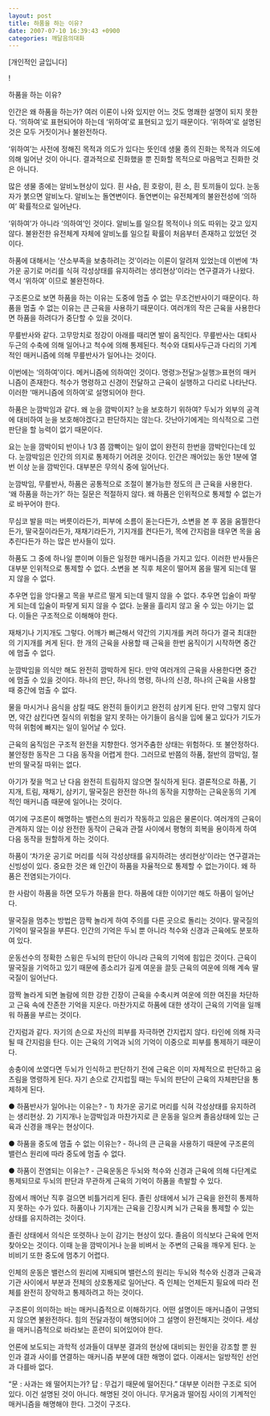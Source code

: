 ```yaml
---
layout: post
title: 하품을 하는 이유?
date: 2007-07-10 16:39:43 +0900
categories: 깨달음의대화
---
```

[개인적인 글입니다]  



            
                   
            			
           
			
           
           
			
           
           
			
           
           
			
           
           
			
           
           
			
           
           
			
           
           
			
           
              


!

하품을 하는 이유?

인간은 왜 하품을 하는가? 여러 이론이 나와 있지만 어느 것도 명쾌한 설명이 되지 못한다. ‘의하여’로 표현되어야 하는데 ‘위하여’로 표현되고 있기 때문이다. ‘위하여’로 설명된 것은 모두 거짓이거나 불완전하다. 

‘위하여’는 사전에 정해진 목적과 의도가 있다는 뜻인데 생물 종의 진화는 목적과 의도에 의해 일어난 것이 아니다. 결과적으로 진화했을 뿐 진화할 목적으로 마음먹고 진화한 것은 아니다. 

많은 생물 종에는 알비노현상이 있다. 흰 사슴, 흰 호랑이, 흰 소, 흰 토끼들이 있다. 눈동자가 붉으면 알비노다. 알비노는 돌연변이다. 돌연변이는 유전체계의 불완전성에 ‘의하여’ 확률적으로 일어난다. 

‘위하여’가 아니라 ‘의하여’인 것이다. 알비노를 일으킬 목적이나 의도 따위는 갖고 있지 않다. 불완전한 유전체계 자체에 알비노를 일으킬 확률이 처음부터 존재하고 있었던 것이다. 

하품에 대해서는 ‘산소부족을 보충하려는 것’이라는 이론이 알려져 있었는데 이번에 ‘차가운 공기로 머리를 식혀 각성상태를 유지하려는 생리현상’이라는 연구결과가 나왔다. 역시 ‘위하여’ 이므로 불완전하다. 

구조론으로 보면 하품을 하는 이유는 도중에 멈출 수 없는 무조건반사이기 때문이다. 하품을 멈출 수 없는 이유는 큰 근육을 사용하기 때문이다. 여러개의 작은 근육을 사용한다면 하품을 하려다가 중단할 수 있을 것이다. 

무릎반사와 같다. 고무망치로 정강이 아래를 때리면 발이 움직인다. 무릎반사는 대퇴사두근의 수축에 의해 일어나고 척수에 의해 통제된다. 척수와 대퇴사두근과 다리의 기계적인 매커니즘에 의해 무릎반사가 일어나는 것이다. 

이번에는 ‘의하여’이다. 메커니즘에 의하여인 것이다. 명령≫전달≫실행≫표현의 매커니즘이 존재한다. 척수가 명령하고 신경이 전달하고 근육이 실행하고 다리로 나타난다. 이러한 ‘매커니즘에 의하여’로 설명되어야 한다. 

하품은 눈깜박임과 같다. 왜 눈을 깜박이지? 눈을 보호하기 위하여? 두뇌가 외부의 공격에 대비하여 눈을 보호해야겠다고 판단하지는 않는다. 갓난아기에게는 의식적으로 그런 판단을 할 능력이 없기 때문이다. 

요는 눈을 깜박이되 반이나 1/3 쯤 깜빡이는 일이 없이 완전히 한번을 깜박인다는데 있다. 눈깜박임은 인간의 의지로 통제하기 어려운 것이다. 인간은 깨어있는 동안 1분에 열 번 이상 눈을 깜박인다. 대부분은 무의식 중에 일어난다.

눈깜박임, 무릎반사, 하품은 공통적으로 조절이 불가능한 정도의 큰 근육을 사용한다. ‘왜 하품을 하는가?’ 하는 질문은 적절하지 않다. 왜 하품은 인위적으로 통제할 수 없는가로 바꾸어야 한다. 

무심코 발을 떠는 버릇이라든가, 피부에 소름이 돋는다든가, 소변을 본 후 몸을 움찔한다든가, 딸국질이라든가, 재채기라든가, 기지개를 켠다든가, 목에 간지럼을 태우면 목을 움추린다든가 하는 많은 반사들이 있다. 

하품도 그 중에 하나일 뿐이며 이들은 일정한 매커니즘을 가지고 있다. 이러한 반사들은 대부분 인위적으로 통제할 수 없다. 소변을 본 직후 체온이 떨어져 몸을 떨게 되는데 떨지 않을 수 없다. 

추우면 입을 앙다물고 목을 부르르 떨게 되는데 떨지 않을 수 없다. 추우면 입술이 파랗게 되는데 입술이 파랗게 되지 않을 수 없다. 눈물을 흘리지 않고 울 수 있는 아기는 없다. 이들은 구조적으로 이해해야 한다. 

재채기나 기지개도 그렇다. 어깨가 뻐근해서 약간의 기지개를 켜려 하다가 결국 최대한의 기지개를 켜게 된다. 한 개의 근육을 사용할 때 근육을 한번 움직이기 시작하면 중간에 멈출 수 없다. 

눈깜박임을 의식만 해도 완전히 깜박하게 된다. 만약 여러개의 근육을 사용한다면 중간에 멈출 수 있을 것이다. 하나의 판단, 하나의 명령, 하나의 신경, 하나의 근육을 사용할 때 중간에 멈출 수 없다. 

물을 마시거나 음식을 삼킬 때도 완전히 들이키고 완전히 삼키게 된다. 만약 그렇지 않다면, 약간 삼킨다면 질식의 위험을 알지 못하는 아기들이 음식을 입에 물고 있다가 기도가 막혀 위험에 빠지는 일이 일어날 수 있다.

근육의 움직임은 구조적 완전을 지향한다. 엉거주춤한 상태는 위험하다. 또 불안정하다. 불안정한 동작은 그 다음 동작을 어렵게 한다. 그러므로 반쯤의 하품, 절반의 깜박임, 절반의 딸국질 따위는 없다. 

아기가 젖을 먹고 난 다음 완전히 트림하지 않으면 질식하게 된다. 결론적으로 하품, 기지개, 트림, 재채기, 삼키기, 딸국질은 완전한 하나의 동작을 지향하는 근육운동의 기계적인 매커니즘 때문에 일어나는 것이다. 

여기에 구조론이 해명하는 밸런스의 원리가 작동하고 있음은 물론이다. 여러개의 근육이 관계하지 않는 이상 완전한 동작이 근육과 관절 사이에서 평형의 회복을 용이하게 하여 다음 동작을 원할하게 하는 것이다. 

하품이 ‘차가운 공기로 머리를 식혀 각성상태를 유지하려는 생리현상’이라는 연구결과는 신빙성이 있다. 중요한 것은 왜 인간이 하품을 자율적으로 통제할 수 없는가이다. 왜 하품은 전염되는가이다.

한 사람이 하품을 하면 모두가 하품을 한다. 하품에 대한 이야기만 해도 하품이 일어난다. 

딸국질을 멈추는 방법은 깜짝 놀라게 하여 주의를 다른 곳으로 돌리는 것이다. 딸국질의 기억이 딸국질을 부른다. 인간의 기억은 두뇌 뿐 아니라 척수와 신경과 근육에도 분포하여 있다. 

운동선수의 정확한 스윙은 두뇌의 판단이 아니라 근육의 기억에 힘입은 것이다. 근육이 딸국질을 기억하고 있기 때문에 종소리가 길게 여운을 끌듯 근육의 여운에 의해 계속 딸국질이 일어난다. 

깜짝 놀라게 되면 놀람에 의한 강한 긴장이 근육을 수축시켜 여운에 의한 여진을 차단하고 근육 속에 잔존한 기억을 지운다. 마찬가지로 하품에 대한 생각이 근육의 기억을 일깨워 하품을 부르는 것이다. 

간지럼과 같다. 자기의 손으로 자신의 피부를 자극하면 간지럽지 않다. 타인에 의해 자극될 때 간지럼을 탄다. 이는 근육의 기억과 뇌의 기억이 이중으로 피부를 통제하기 때문이다. 

송충이에 쏘였다면 두뇌가 인식하고 판단하기 전에 근육은 이미 자체적으로 판단하고 움츠림을 명령하게 된다. 자기 손으로 간지럽힐 때는 두뇌의 판단이 근육의 자체판단을 통제하게 된다. 

● 하품반사가 일어나는 이유는? - 1) 차가운 공기로 머리를 식혀 각성상태를 유지하려는 생리현상. 2) 기지개나 눈깜박임과 마찬가지로 큰 운동을 일으켜 졸음상태에 있는 근육과 신경을 깨우는 현상이다. 

● 하품을 중도에 멈출 수 없는 이유는? - 하나의 큰 근육을 사용하기 때문에 구조론의 밸런스 원리에 따라 중도에 멈출 수 없다. 

● 하품이 전염되는 이유는? - 근육운동은 두뇌와 척수와 신경과 근육에 의해 다단계로 통제되므로 두뇌의 판단과 무관하게 근육의 기억이 하품을 촉발할 수 있다. 

잠에서 깨어난 직후 걸으면 비틀거리게 된다. 졸린 상태에서 뇌가 근육을 완전히 통제하지 못하는 수가 있다. 하품이나 기지개는 근육을 긴장시켜 뇌가 근육을 통제할 수 있는 상태를 유지하려는 것이다. 

졸린 상태에서 의식은 또렷하나 눈이 감기는 현상이 있다. 졸음이 의식보다 근육에 먼저 찾아오는 것이다. 이때 눈을 깜박이거나 눈을 비벼서 눈 주변의 근육을 깨우게 된다. 눈 비비기 또한 중도에 멈추기 어렵다.

인체의 운동은 밸런스의 원리에 지배되며 밸런스의 원리는 두뇌와 척수와 신경과 근육과 기관 사이에서 부분과 전체의 상호통제로 일어난다. 즉 인체는 언제든지 필요에 따라 전체를 완전히 장악하고 통제하려고 하는 것이다. 

구조론이 의미하는 바는 매커니즘적으로 이해하기다. 어떤 설명이든 매커니즘이 규명되지 않으면 불완전하다. 힘의 전달과정이 해명되어야 그 설명이 완전해지는 것이다. 세상을 매커니즘적으로 바라보는 훈련이 되어있어야 한다.

언론에 보도되는 과학적 성과들이 대부분 결과의 현상에 대비되는 원인을 강조할 뿐 원인과 결과 사이를 연결하는 매커니즘 부분에 대한 해명이 없다. 이래서는 일방적인 선언과 다를바 없다. 

“문 : 사과는 왜 떨어지는가? 답 : 무겁기 때문에 떨어진다.” 대부분 이러한 구조로 되어 있다. 이건 설명된 것이 아니다. 해명된 것이 아니다. 무거움과 떨어짐 사이의 기계적인 매커니즘을 해명해야 한다. 그것이 구조다.